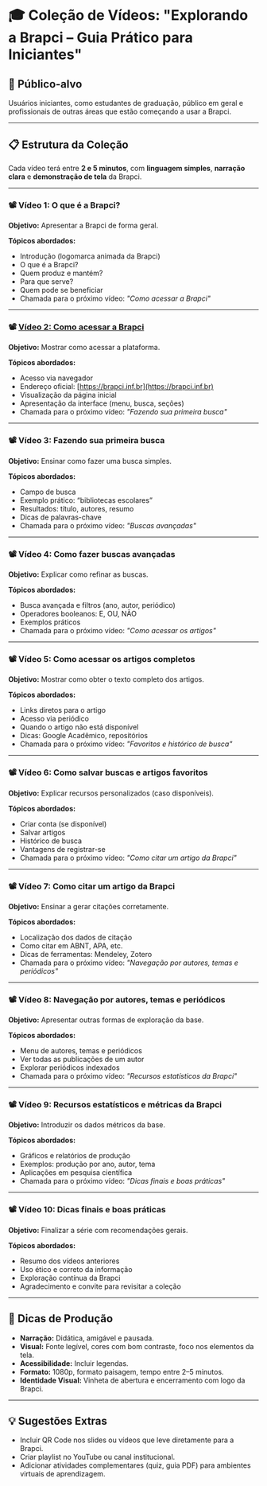 # 🎓 Coleção de Vídeos: "Explorando a Brapci – Guia Prático para Iniciantes"

## 🎯 Público-alvo
Usuários iniciantes, como estudantes de graduação, público em geral e profissionais de outras áreas que estão começando a usar a Brapci.

---

## 📋 Estrutura da Coleção

Cada vídeo terá entre **2 e 5 minutos**, com **linguagem simples**, **narração clara** e **demonstração de tela** da Brapci.

---

### 📽️ Vídeo 1: O que é a Brapci?

**Objetivo:** Apresentar a Brapci de forma geral.

**Tópicos abordados:**
- Introdução (logomarca animada da Brapci)
- O que é a Brapci?
- Quem produz e mantém?
- Para que serve?
- Quem pode se beneficiar
- Chamada para o próximo vídeo: *"Como acessar a Brapci"*

---

### 📽️ <a href="video_01.md">Vídeo 2: Como acessar a Brapci</a>

**Objetivo:** Mostrar como acessar a plataforma.

**Tópicos abordados:**
- Acesso via navegador
- Endereço oficial: [https://brapci.inf.br](https://brapci.inf.br)
- Visualização da página inicial
- Apresentação da interface (menu, busca, seções)
- Chamada para o próximo vídeo: *"Fazendo sua primeira busca"*

---

### 📽️ Vídeo 3: Fazendo sua primeira busca

**Objetivo:** Ensinar como fazer uma busca simples.

**Tópicos abordados:**
- Campo de busca
- Exemplo prático: “bibliotecas escolares”
- Resultados: título, autores, resumo
- Dicas de palavras-chave
- Chamada para o próximo vídeo: *"Buscas avançadas"*

---

### 📽️ Vídeo 4: Como fazer buscas avançadas

**Objetivo:** Explicar como refinar as buscas.

**Tópicos abordados:**
- Busca avançada e filtros (ano, autor, periódico)
- Operadores booleanos: E, OU, NÃO
- Exemplos práticos
- Chamada para o próximo vídeo: *"Como acessar os artigos"*

---

### 📽️ Vídeo 5: Como acessar os artigos completos

**Objetivo:** Mostrar como obter o texto completo dos artigos.

**Tópicos abordados:**
- Links diretos para o artigo
- Acesso via periódico
- Quando o artigo não está disponível
- Dicas: Google Acadêmico, repositórios
- Chamada para o próximo vídeo: *"Favoritos e histórico de busca"*

---

### 📽️ Vídeo 6: Como salvar buscas e artigos favoritos

**Objetivo:** Explicar recursos personalizados (caso disponíveis).

**Tópicos abordados:**
- Criar conta (se disponível)
- Salvar artigos
- Histórico de busca
- Vantagens de registrar-se
- Chamada para o próximo vídeo: *"Como citar um artigo da Brapci"*

---

### 📽️ Vídeo 7: Como citar um artigo da Brapci

**Objetivo:** Ensinar a gerar citações corretamente.

**Tópicos abordados:**
- Localização dos dados de citação
- Como citar em ABNT, APA, etc.
- Dicas de ferramentas: Mendeley, Zotero
- Chamada para o próximo vídeo: *"Navegação por autores, temas e periódicos"*

---

### 📽️ Vídeo 8: Navegação por autores, temas e periódicos

**Objetivo:** Apresentar outras formas de exploração da base.

**Tópicos abordados:**
- Menu de autores, temas e periódicos
- Ver todas as publicações de um autor
- Explorar periódicos indexados
- Chamada para o próximo vídeo: *"Recursos estatísticos da Brapci"*

---

### 📽️ Vídeo 9: Recursos estatísticos e métricas da Brapci

**Objetivo:** Introduzir os dados métricos da base.

**Tópicos abordados:**
- Gráficos e relatórios de produção
- Exemplos: produção por ano, autor, tema
- Aplicações em pesquisa científica
- Chamada para o próximo vídeo: *"Dicas finais e boas práticas"*

---

### 📽️ Vídeo 10: Dicas finais e boas práticas

**Objetivo:** Finalizar a série com recomendações gerais.

**Tópicos abordados:**
- Resumo dos vídeos anteriores
- Uso ético e correto da informação
- Exploração contínua da Brapci
- Agradecimento e convite para revisitar a coleção

---

## 🎤 Dicas de Produção

- **Narração:** Didática, amigável e pausada.
- **Visual:** Fonte legível, cores com bom contraste, foco nos elementos da tela.
- **Acessibilidade:** Incluir legendas.
- **Formato:** 1080p, formato paisagem, tempo entre 2–5 minutos.
- **Identidade Visual:** Vinheta de abertura e encerramento com logo da Brapci.

---

## 💡 Sugestões Extras

- Incluir QR Code nos slides ou vídeos que leve diretamente para a Brapci.
- Criar playlist no YouTube ou canal institucional.
- Adicionar atividades complementares (quiz, guia PDF) para ambientes virtuais de aprendizagem.
